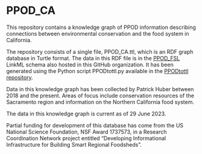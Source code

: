 # PPOD_CA
This repository contains a knowledge graph of PPOD information describing connections between
environmental conservation and the food system in California.

The repository consists of a single file, PPOD_CA.ttl, which is an RDF graph database in Turtle format. 
The data in this RDF file is in the [PPOD_FSL](https://github.com/PPODschema/PPOD_FSL) LinkML schema also hosted
in this GitHub organization. It has been generated using the Python script PPODtottl.py available in the [PPODtottl repository](https://github.com/PPODschema/PPODtottl). 

Data in this knowledge graph has been collected by Patrick Huber between 2018 and the present. Areas of 
focus include conservation resources of the Sacramento region and information on the Northern California
food system. 

The data in this knowledge graph is current as of 29 June 2023.

Partial funding for development of this database has come from the US National Science Foundation, 
NSF Award 1737573, in a Research Coordination Network project entitled “Developing Informational Infrastructure for 
Building Smart Regional Foodsheds”.


